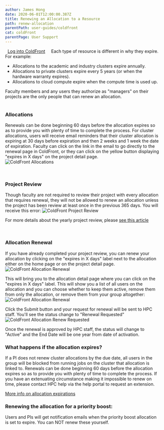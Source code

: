 ```yaml
---
author: James Hong
date: 2020-06-01T12:00:00.387Z
title: Renewing an Allocation to a Resource
path: renew-allocation
parentPath: user-guides/coldfront
cat: coldFront
parentPage: User Support
---
```


&nbsp;
[Log into ColdFront](https://hpcaccount.usc.edu/)
&nbsp;
&nbsp;
Each type of resource is different in why they expire.  For example:
* Allocations to the academic and industry clusters expire annually.  
* Allocations to private clusters expire every 5 years (or when the hardware warranty expires). 
* Allocations to cloud compute expire when the compute time is used up.  

Faculty members and any users they authorize as "managers" on their projects are the only people that can renew an allocation.  
&nbsp;
&nbsp;
### Allocations
Renewals can be done beginning 60 days before the allocation expires so as to provide you with plenty of time to complete the process.  For cluster allocations, users will receive email reminders that their cluster allocation is expiring at 30 days before expiration and then 2 weeks and 1 week the date of expiration.  Faculty can click on the link in the email to go directly to the renewal page in ColdFront, or they can click on the yellow button displaying "expires in X days" on the project detail page.  
![ColdFront Allocations](images/coldfront_allocation_overview2.png)

&nbsp;
&nbsp;
### Project Review
Though faculty are not required to review their project with every allocation that requires renewal, they will not be allowed to renew an allocation unless the project has been review at least once in the previous 365 days.  You will receive this error:
![ColdFront Project Review](images/coldfront_allocation_review.png)

For more details about the yearly project review, please [see this article](yearly-project-renewal)

&nbsp;
&nbsp;
### Allocation Renewal
If you have already completed your project review, you can renew your allocation by clicking on the "expires in X days" label next to the allocation either on the home page or on the project detail page.
![ColdFront Allocation Renewal](images/coldfront_allocation_expires.png)


This will bring you to the allocation detail page where you can click on the "expires in X days" label.  This will show you a list of all users on the allocation and you can choose whether to keep them active, remove them from only the allocation, or remove them from your group altogether:
![ColdFront Allocation Renewal](images/coldfront_allocation_renew.png)


Click the Submit button and your request for renewal will be sent to HPC staff.  You'll see the status change to "Renewal Requested"
![ColdFront Allocation Renew Requested](images/coldfront_allocation_renewrequested.png)


Once the renewal is approved by HPC staff, the status will change to "Active" and the End Date will be one year from date of activation.
&nbsp;
&nbsp;
### What happens if the allocation expires?

If a PI does not renew cluster allocations by the due date, all users in the group will be blocked from running jobs on the cluster that allocation is linked to.  Renewals can be done beginning 60 days before the allocation expires so as to provide you with plenty of time to complete the process.  If you have an extenuating circumstance making it impossible to renew on time, please contact HPC help via the help portal to request an extension.

[More info on allocation expirations](allocation-expiration)
&nbsp;
&nbsp;
### Renewing the allocation for a priority boost:

Users and PIs will get notification emails when the priority boost allocation is set to expire.  You can NOT renew these yourself.  

